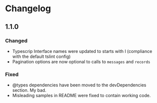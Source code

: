 # Changelog

## 1.1.0

### Changed

- Typescrip Interface names were updated to starts with I (compliance
  with the default tslint config)
- Pagination options are now optional to calls to `messages` and
  `records`

### Fixed

- @types dependencies have been moved to the devDependencies
  section. My bad.
- Misleading samples in README were fixed to contain working code.
